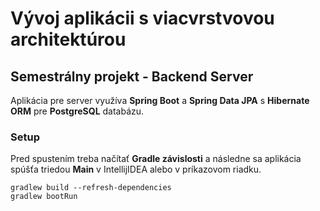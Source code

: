 # Vývoj aplikácii s viacvrstvovou architektúrou
## Semestrálny projekt - Backend Server

Aplikácia pre server využíva **Spring Boot** a **Spring Data JPA** s **Hibernate ORM** pre **PostgreSQL** databázu.

### Setup
Pred spustením treba načítať **Gradle závislosti** a následne sa aplikácia spúšťa triedou **Main**
v IntellijIDEA alebo v príkazovom riadku.

```
gradlew build --refresh-dependencies
gradlew bootRun
```
